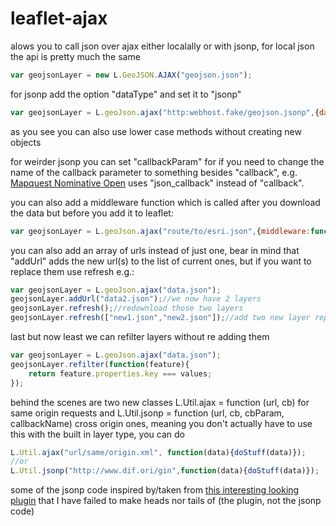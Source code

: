 leaflet-ajax
===========

alows you to call json over ajax either localally or with jsonp, for local json the api is pretty much the same

```js
var geojsonLayer = new L.GeoJSON.AJAX("geojson.json");
```
for jsonp add the option "dataType" and set it to "jsonp"
```js
var geojsonLayer = L.geoJson.ajax("http:webhost.fake/geojson.jsonp",{dataType:"jsonp"});
```
as you see you can also use lower case methods without creating new objects

for weirder jsonp you can set "callbackParam" for if you need to change the name of the callback parameter to something besides "callback", e.g. [Mapquest Nominative Open](http://open.mapquestapi.com/nominatim/) uses "json_callback" instead of "callback".

you can also add a middleware function which is called after you download the data but before you add it to leaflet:

```javascript
var geojsonLayer = L.geoJson.ajax("route/to/esri.json",{middleware:function(data){doStuff;return geojson;}});
```
you can also add an array of urls instead of just one, bear in mind that "addUrl" adds the new url(s) to the list of current ones, but if you want to replace them use refresh e.g.:
```javascript
var geojsonLayer = L.geoJson.ajax("data.json");
geojsonLayer.addUrl("data2.json");//we now have 2 layers
geojsonLayer.refresh();//redownload those two layers
geojsonLayer.refresh(["new1.json","new2.json"]);//add two new layer replacing the current ones
```
last but now least we can refilter layers without re adding them
```javascript
var geojsonLayer = L.geoJson.ajax("data.json");
geojsonLayer.refilter(function(feature){
    return feature.properties.key === values;
});
```

behind the scenes are two new classes L.Util.ajax = function (url, cb) for same origin requests and L.Util.jsonp = function (url, cb, cbParam, callbackName) cross origin ones, meaning you don't actually have to use this with the built in layer type, you can do

```js
L.Util.ajax("url/same/origin.xml", function(data){doStuff(data)});
//or
L.Util.jsonp("http://www.dif.ori/gin",function(data){doStuff(data)});
```

some of the jsonp code inspired by/taken from [this interesting looking plugin](https://github.com/stefanocudini/leaflet-search) that I have failed to make heads nor tails of (the plugin, not the jsonp code)